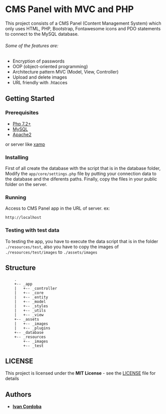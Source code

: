 # CMS Panel with MVC and PHP

This project consists of a CMS Panel (Content Management System) which only uses HTML, PHP, Bootstrap, Fontawesome icons and PDO statements to connect to the MySQL database. 

###### Some of the features are: 
* Encryption of passwords 
* OOP (object-oriented programming)
* Architecture pattern MVC (Model, View, Controller)
* Upload and delete images
* URL friendly with .htacces

## Getting Started

### Prerequisites

* [Php 7.2+](http://php.net/downloads.php)
* [MySQL](https://www.mysql.com/downloads/)
* [Apache2](https://httpd.apache.org/download.cgi)

or server like [xamp](https://www.apachefriends.org/es/index.html)

### Installing

First of all create the database with the script that is in the database folder, 
Modify the `app/core/settings.php` file by putting your connection data to the database and the diferents paths. 
Finally, copy the files in your public folder on the server.

### Running

Access to CMS Panel app in the URL of server. ex:

```
http://localhost
```

### Testing with test data

To testing the app, you have to execute the data script that is in the folder `./resources/test`, also you have to copy the images of `./resources/test/images` to `./assets/images`

## Structure

```
    .
    +-- _app
    |   +-- _controller
    |   +-- _core
    |   +-- _entity
    |   +-- _model
    |   +-- _styles
    |   +-- _utils
    |   +-- _view
    +-- _assets
    |   +-- _images
    |   +-- _plugins
    +-- _database
    +-- _resources
        +-- _images
        +-- _test
```

## LICENSE

This project is licensed under the **MIT License** - see the [LICENSE](LICENSE) file for details

## Authors

* **[Ivan Cordoba](https://github.com/nabby27)**
